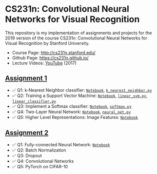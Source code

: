 # CS231n: Convolutional Neural Networks for Visual Recognition
This repository is my implementation of assignments and projects for the 2019 version of the course CS231n: Convolutional Neural Networks for Visual Recognition by Stanford University.

- Course Page: http://cs231n.stanford.edu/
- Github Page: https://cs231n.github.io/
- Lecture Videos: [YouTube](https://www.youtube.com/playlist?list=PL3FW7Lu3i5JvHM8ljYj-zLfQRF3EO8sYv) (2017)

## [Assignment 1](https://cs231n.github.io/assignments2019/assignment1/)
- ✅ Q1: k-Nearest Neighbor classifier: [`Notebook`](https://github.com/chriskhanhtran/cs231n-computer-vision/blob/master/assignment1/knn.ipynb), [`k_nearest_neighbor.py`](https://github.com/chriskhanhtran/cs231n-computer-vision/blob/master/assignment1/cs231n/classifiers/k_nearest_neighbor.py)
- ✅ Q2: Training a Support Vector Machine: [`Notebook`](https://github.com/chriskhanhtran/cs231n-computer-vision/blob/master/assignment1/svm.ipynb), [`linear_svm.py`](https://github.com/chriskhanhtran/cs231n-computer-vision/blob/master/assignment1/cs231n/classifiers/linear_svm.py), [`linear_classifier.py`](https://github.com/chriskhanhtran/cs231n-computer-vision/blob/master/assignment1/cs231n/classifiers/linear_classifier.py)
- ✅ Q3: Implement a Softmax classifier: [`Notebook`](https://github.com/chriskhanhtran/cs231n-computer-vision/blob/master/assignment1/softmax.ipynb), [`softmax.py`](https://github.com/chriskhanhtran/cs231n-computer-vision/blob/master/assignment1/cs231n/classifiers/softmax.py)
- ✅ Q4: Two-Layer Neural Network: [`Notebook`](https://github.com/chriskhanhtran/cs231n-computer-vision/blob/master/assignment1/two_layer_net.ipynb), [`neural_net.py`](https://github.com/chriskhanhtran/cs231n-computer-vision/blob/master/assignment1/cs231n/classifiers/neural_net.py)
- ✅ Q5: Higher Level Representations: Image Features: [`Notebook`](https://github.com/chriskhanhtran/cs231n-computer-vision/blob/master/assignment1/features.ipynb)

## [Assignment 2](https://cs231n.github.io/assignments2019/assignment2/)
- ✅ Q1: Fully-connected Neural Network: [`Notebook`](https://github.com/chriskhanhtran/cs231n-computer-vision/blob/master/assignment2/FullyConnectedNets.ipynb)
- ✅ Q2: Batch Normalization
- ✅ Q3: Dropout
- ✅ Q4: Convolutional Networks
- ✅ Q5: PyTorch on CIFAR-10

